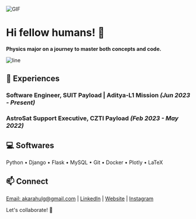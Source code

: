 ![GIF](https://user-images.githubusercontent.com/74038190/225813708-98b745f2-7d22-48cf-9150-083f1b00d6c9.gif)

# Hi fellow humans! 👋

**Physics major on a journey to master both concepts and code.**

![line](https://user-images.githubusercontent.com/74038190/212284100-561aa473-3905-4a80-b561-0d28506553ee.gif)
## 🚀 Experiences
### **Software Engineer, SUIT Payload | Aditya-L1 Mission** *(Jun 2023 - Present)*
### **AstroSat Support Executive, CZTI Payload** *(Feb 2023 - May 2022)*

## 💻 Softwares
Python • Django • Flask • MySQL • Git • Docker • Plotly • LaTeX
## 📫 Connect
[Email: akarahulg@gmail.com](mailto:akarahulg@gmail.com) | [LinkedIn](https://www.linkedin.com/in/akarahulg) | [Website](https://thisisrahulg.xyz) | [Instagram](https://www.instagram.com/akarahulg/)

Let's collaborate! 🚀

